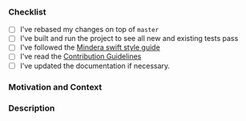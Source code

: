 <!-- Thanks for contributing to _Alicerce 🏗_! Before you submit your pull request, please make sure to check the following boxes by putting an x in the [ ] (don't: [x ], [ x], do: [x]) -->

### Checklist
- [ ] I've rebased my changes on top of `master`
- [ ] I've built and run the project to see all new and existing tests pass
- [ ] I've followed the [Mindera swift style guide](https://github.com/Mindera/swift-style-guide)
- [ ] I've read the [Contribution Guidelines](https://github.com/Mindera/Alicerce/blob/master/CONTRIBUTING.md)
- [ ] I've updated the documentation if necessary.

### Motivation and Context
<!-- Why is this change required? What problem does it solve? -->
<!-- If it fixes an open issue, please link to the issue here. -->

### Description
<!-- Describe your changes in detail -->
<!-- Please describe in detail how you tested your changes. -->

